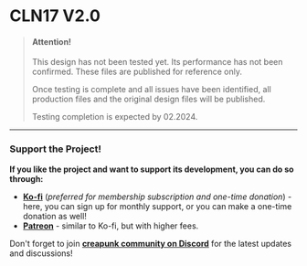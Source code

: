 #  CLN17 V2.0

> #### Attention!
>
> This design has not been tested yet. Its performance has not been confirmed. These files are published for reference only.
>
> Once testing is complete and all issues have been identified, all production files and the original design files will be published.
>
> Testing completion is expected by 02.2024.

------

### Support the Project!

**If you like the project and want to support its development, you can do so through:**

- **[Ko-fi](https://ko-fi.com/creapunk)** (*preferred for membership subscription and one-time donation*) - here, you can sign up for monthly support, or you can make a one-time donation as well!
- **[Patreon](http://patreon.com/creapunk)** - similar to Ko-fi, but with higher fees.

Don't forget to join **[creapunk community on Discord](https://discord.gg/4uFSsffhMt)** for the latest updates and discussions!


